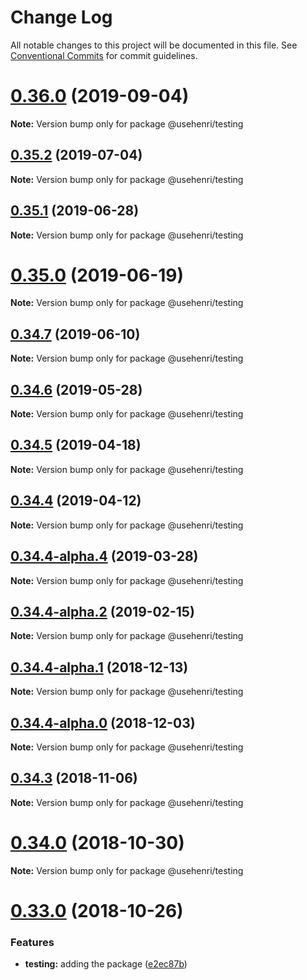 # Change Log

All notable changes to this project will be documented in this file.
See [Conventional Commits](https://conventionalcommits.org) for commit guidelines.

# [0.36.0](https://github.com/usehenri/henri/compare/v0.35.2...v0.36.0) (2019-09-04)

**Note:** Version bump only for package @usehenri/testing





## [0.35.2](https://github.com/usehenri/henri/compare/v0.35.1...v0.35.2) (2019-07-04)

**Note:** Version bump only for package @usehenri/testing





## [0.35.1](https://github.com/usehenri/henri/compare/v0.35.0...v0.35.1) (2019-06-28)

**Note:** Version bump only for package @usehenri/testing





# [0.35.0](https://github.com/usehenri/henri/compare/v0.34.7...v0.35.0) (2019-06-19)

**Note:** Version bump only for package @usehenri/testing





## [0.34.7](https://github.com/usehenri/henri/compare/v0.34.6...v0.34.7) (2019-06-10)

**Note:** Version bump only for package @usehenri/testing





## [0.34.6](https://github.com/usehenri/henri/compare/v0.34.6-alpha.0...v0.34.6) (2019-05-28)

**Note:** Version bump only for package @usehenri/testing





## [0.34.5](https://github.com/usehenri/henri/compare/v0.34.4...v0.34.5) (2019-04-18)

**Note:** Version bump only for package @usehenri/testing





## [0.34.4](https://github.com/usehenri/henri/compare/v0.34.4-alpha.4...v0.34.4) (2019-04-12)

**Note:** Version bump only for package @usehenri/testing





## [0.34.4-alpha.4](https://github.com/usehenri/henri/compare/v0.34.4-alpha.3...v0.34.4-alpha.4) (2019-03-28)

**Note:** Version bump only for package @usehenri/testing





## [0.34.4-alpha.2](https://github.com/usehenri/henri/compare/v0.34.4-alpha.1...v0.34.4-alpha.2) (2019-02-15)

**Note:** Version bump only for package @usehenri/testing





## [0.34.4-alpha.1](https://github.com/usehenri/henri/compare/v0.34.4-alpha.0...v0.34.4-alpha.1) (2018-12-13)

**Note:** Version bump only for package @usehenri/testing





## [0.34.4-alpha.0](https://github.com/usehenri/henri/compare/v0.34.3...v0.34.4-alpha.0) (2018-12-03)

**Note:** Version bump only for package @usehenri/testing





## [0.34.3](https://github.com/usehenri/henri/compare/v0.34.2...v0.34.3) (2018-11-06)

**Note:** Version bump only for package @usehenri/testing





# [0.34.0](https://github.com/usehenri/henri/compare/v0.33.1...v0.34.0) (2018-10-30)

**Note:** Version bump only for package @usehenri/testing





# [0.33.0](https://github.com/usehenri/henri/compare/v0.32.0...v0.33.0) (2018-10-26)


### Features

* **testing:** adding the package ([e2ec87b](https://github.com/usehenri/henri/commit/e2ec87b))
